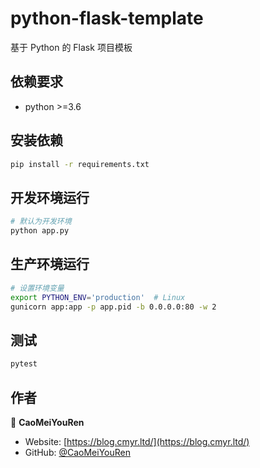 # python-flask-template

基于 Python 的 Flask 项目模板

## 依赖要求


- python >=3.6

## 安装依赖

```sh
pip install -r requirements.txt
```

## 开发环境运行

```sh
# 默认为开发环境
python app.py
```

## 生产环境运行

```sh
# 设置环境变量
export PYTHON_ENV='production'  # Linux 
gunicorn app:app -p app.pid -b 0.0.0.0:80 -w 2
```

## 测试

```sh
pytest
```

## 作者


👤 **CaoMeiYouRen**

* Website: [https://blog.cmyr.ltd/](https://blog.cmyr.ltd/)
* GitHub: [@CaoMeiYouRen](https://github.com/CaoMeiYouRen)
